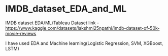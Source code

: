 # IMDB_dataset_EDA_and_ML
IMDB dataset EDA/ML/Tableau
Dataset link - https://www.kaggle.com/datasets/lakshmi25npathi/imdb-dataset-of-50k-movie-reviews


I have used EDA and Machine learning(Logistic Regression, SVM, XGBoost, LSTM)
